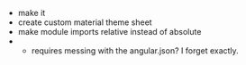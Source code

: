 * make it
* create custom material theme sheet
* make module imports relative instead of absolute
* * requires messing with the angular.json? I forget exactly.